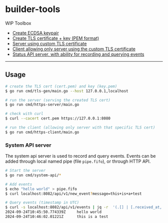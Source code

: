 # builder-tools

WIP Toolbox

- [Create ECDSA keypair](cmd/ecdsa-gen/main.go)
- [Create TLS certificate + key (PEM format)](cmd/tls-gen/main.go)
- [Server using custom TLS certificate](cmd/https-server/main.go)
- [Client allowing only server using the custom TLS certificate](cmd/https-client/main.go)
- [Status API server, with ability for recording and querying events](cmd/system-api/)

---

## Usage

```bash
# create the TLS cert (cert.pem) and key (key.pem)
$ go run cmd/tls-gen/main.go --host 127.0.0.1,localhost

# run the server (serving the created TLS cert)
$ go run cmd/https-server/main.go

# check with curl
$ curl --cacert cert.pem https://127.0.0.1:8080

# run the client (allowing only server with that specific TLS cert)
$ go run cmd/https-client/main.go
```

### System API server

The system api server is used to record and query events. Events can be added through local named pipe (file `pipe.fifo`), or through HTTP API.

```bash
# Start the server
$ go run cmd/system-api/*

# Add events
$ echo "hello world" > pipe.fifo
$ curl localhost:8082/api/v1/new_event?message=this+is+a+test

# Query events (timestamp in UTC)
$ curl -s localhost:8082/api/v1/events | jq -r  '(.[] | [.received_at, .message]) | @tsv'
2024-09-24T10:45:50.774339Z     hello world
2024-09-24T10:46:02.01221Z      this is a test
```
